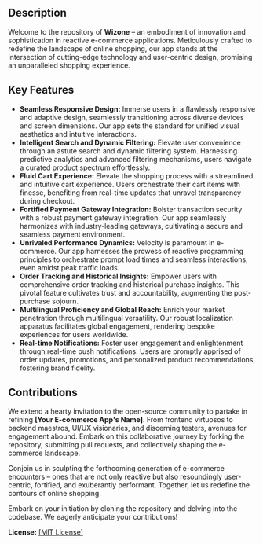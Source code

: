 ## Description
Welcome to the repository of **Wizone** – an embodiment of innovation and sophistication in reactive e-commerce applications. Meticulously crafted to redefine the landscape of online shopping, our app stands at the intersection of cutting-edge technology and user-centric design, promising an unparalleled shopping experience.

## Key Features
- **Seamless Responsive Design:** Immerse users in a flawlessly responsive and adaptive design, seamlessly transitioning across diverse devices and screen dimensions. Our app sets the standard for unified visual aesthetics and intuitive interactions.
- **Intelligent Search and Dynamic Filtering:** Elevate user convenience through an astute search and dynamic filtering system. Harnessing predictive analytics and advanced filtering mechanisms, users navigate a curated product spectrum effortlessly.
- **Fluid Cart Experience:** Elevate the shopping process with a streamlined and intuitive cart experience. Users orchestrate their cart items with finesse, benefiting from real-time updates that unravel transparency during checkout.
- **Fortified Payment Gateway Integration:** Bolster transaction security with a robust payment gateway integration. Our app seamlessly harmonizes with industry-leading gateways, cultivating a secure and seamless payment environment.
- **Unrivaled Performance Dynamics:** Velocity is paramount in e-commerce. Our app harnesses the prowess of reactive programming principles to orchestrate prompt load times and seamless interactions, even amidst peak traffic loads.
- **Order Tracking and Historical Insights:** Empower users with comprehensive order tracking and historical purchase insights. This pivotal feature cultivates trust and accountability, augmenting the post-purchase sojourn.
- **Multilingual Proficiency and Global Reach:** Enrich your market penetration through multilingual versatility. Our robust localization apparatus facilitates global engagement, rendering bespoke experiences for users worldwide.
- **Real-time Notifications:** Foster user engagement and enlightenment through real-time push notifications. Users are promptly apprised of order updates, promotions, and personalized product recommendations, fostering brand fidelity.



## Contributions
We extend a hearty invitation to the open-source community to partake in refining **[Your E-commerce App's Name]**. From frontend virtuosos to backend maestros, UI/UX visionaries, and discerning testers, avenues for engagement abound. Embark on this collaborative journey by forking the repository, submitting pull requests, and collectively shaping the e-commerce landscape.

Conjoin us in sculpting the forthcoming generation of e-commerce encounters – ones that are not only reactive but also resoundingly user-centric, fortified, and exuberantly performant. Together, let us redefine the contours of online shopping.

Embark on your initiation by cloning the repository and delving into the codebase. We eagerly anticipate your contributions!

**License:** [[MIT License]](https://github.com/Mohsin-mw/WiZone-React-Native/blob/main/LICENSE.txt)
